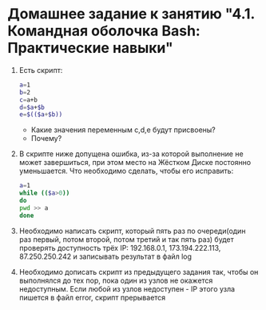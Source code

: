 # Домашнее задание к занятию "4.1. Командная оболочка Bash: Практические навыки"

1. Есть скрипт:
	```bash
	a=1
	b=2
	c=a+b
	d=$a+$b
	e=$(($a+$b))
	```
	* Какие значения переменным c,d,e будут присвоены?
	* Почему?

1. В скрипте ниже допущена ошибка, из-за которой выполнение не может завершиться, при этом место на Жёстком Диске постоянно уменьшается. Что необходимо сделать, чтобы его исправить:
	```bash
	a=1
	while (($a>0))
	do
	pwd >> a
	done
	```
1. Необходимо написать скрипт, который пять раз по очереди(один раз первый, потом второй, потом третий и так пять раз) будет проверять доступность трёх IP: 192.168.0.1, 173.194.222.113, 87.250.250.242 и записывать результат в файл log

1. Необходимо дописать скрипт из предыдущего задания так, чтобы он выполнялся до тех пор, пока один из узлов не окажется недоступным. Если любой из узлов недоступен - IP этого узла пишется в файл error, скрипт прерывается
